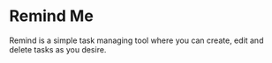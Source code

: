 # Remind Me

Remind is a simple task managing tool where you can create, edit and delete tasks as you desire. 

